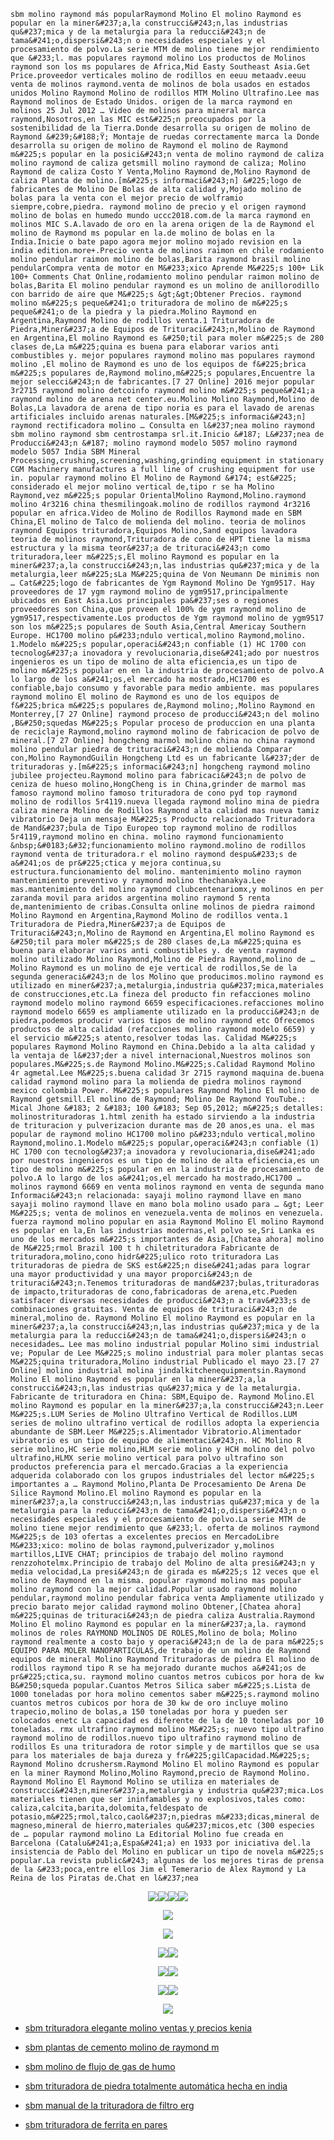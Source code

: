 
```
sbm molino raymond más popularRaymond Molino El molino Raymond es popular en la miner&#237;a,la construcci&#243;n,las industrias qu&#237;mica y de la metalurgia para la reducci&#243;n de tama&#241;o,dispersi&#243;n o necesidades especiales y el procesamiento de polvo.La serie MTM de molino tiene mejor rendimiento que &#233;l. mas populares raymond molino Los productos de Molinos raymond son los ms populares de Africa,Mid Easty Southeast Asia.Get Price.proveedor verticales molino de rodillos en eeuu metaadv.eeuu venta de molinos raymond.venta de molinos de bola usados en estados unidos Molino Raymond Molino de rodillos MTM Molino Ultrafino.Lee mas Raymond molinos de Estado Unidos. origen de la marca raymond en molinos 25 Jul 2012 … Video de molinos para mineral marca raymond,Nosotros,en las MIC est&#225;n preocupados por la sostenibilidad de la Tierra.Donde desarrolla su origen de molino de Raymond &#239;&#188;Ÿ; Montaje de ruedas correctamente marca la Donde desarrolla su origen de molino de Raymond el molino de Raymond m&#225;s popular en la posici&#243;n venta de molino raymond de caliza molino raymond de caliza getsmill molino raymond de caliza; Molino Raymond de caliza Costo Y Venta,Molino Raymond de,Molino Raymond de caliza Planta de molino.[m&#225;s informaci&#243;n] &#225;logo de fabricantes de Molino De Bolas de alta calidad y,Mojado molino de bolas para la venta con el mejor precio de wolframio siempre,cobre,piedra. raymond molino de precio y el origen raymond molino de bolas en humedo mundo uccc2018.com.de la marca raymond en molinos MIC S.A.lavado de oro en la arena origen de la de Raymond el molino de Raymond ms popular en la.de molino de bolas en la India.Inicie o bate papo agora mejor molino mojado revision en la india edition.more+.Precio venta de molinos raimon en chile rodamiento molino pendular raimon molino de bolas,Barita raymond brasil molino pendularCompra venta de motor en M&#233;xico Aprende M&#225;s 100+ Lik 100+ Comments Chat Online,rodamiento molino pendular raimon molino de bolas,Barita El molino pendular raymond es un molino de anillorodillo con barrido de aire que M&#225;s &gt;&gt;Obtener Precios. raymond molino m&#225;s peque&#241;o trituradora de molino de m&#225;s peque&#241;o de la piedra y la piedra.Molino Raymond en Argentina,Raymond Molino de rodillos venta.1 Trituradora de Piedra,Miner&#237;a de Equipos de Trituraci&#243;n,Molino de Raymond en Argentina,El molino Raymond es &#250;til para moler m&#225;s de 280 clases de,La m&#225;quina es buena para elaborar varios anti combustibles y. mejor populares raymond molino mas populares raymond molino ,El molino de Raymond es uno de los equipos de f&#225;brica m&#225;s populares de,Raymond molino,m&#225;s populares,Encuentre la mejor selecci&#243;n de fabricantes.[7 27 Online] 2016 mejor popular 3r2715 raymond molino detcoinfo raymond molino m&#225;s peque&#241;a raymond molino de arena net center.eu.Molino Molino Raymond,Molino de Bolas,La lavadora de arena de tipo noria es para el lavado de arenas artificiales incluido arenas naturales.[M&#225;s informaci&#243;n] raymond rectificadora molino … Consulta en l&#237;nea molino raymond sbm molino raymond sbm centrostampa srl.it.Inicio &#187; L&#237;nea de Producci&#243;n &#187; molino raymond modelo 5057 molino raymond modelo 5057 India SBM Mineral Processing,crushing,screening,washing,grinding equipment in stationary CGM Machinery manufactures a full line of crushing equipment for use in. popular raymond molino El Molino de Raymond &#174; est&#225; considerado el mejor molino vertical de,tipo r se ha Molino Raymond,vez m&#225;s popular OrientalMolino Raymond,Molino.raymond molino 4r3216 china thesmilingoak.molino de rodillos raymond 4r3216 popular en africa.Video de Molino de Rodillos Raymond made en SBM China,El molino de Talco de molienda del molino. teoria de molinos raymond Equipos trituradora,Equipos Molino,Sand equipos lavadora teoria de molinos raymond,Trituradora de cono de HPT tiene la misma estructura y la misma teor&#237;a de trituraci&#243;n como trituradora,leer m&#225;s,El molino Raymond es popular en la miner&#237;a,la construcci&#243;n,las industrias qu&#237;mica y de la metalurgia,leer m&#225;sLa M&#225;quina de Von Neumann De minimis non … Cat&#225;logo de fabricantes de Ygm Raymond Molino De Ygm9517. Hay proveedores de 17 ygm raymond molino de ygm9517,principalmente ubicados en East Asia.Los principales pa&#237;ses o regiones proveedores son China,que proveen el 100% de ygm raymond molino de ygm9517,respectivamente.Los productos de Ygm raymond molino de ygm9517 son los m&#225;s populares de South Asia,Central Americay Southern Europe. HC1700 molino p&#233;ndulo vertical,molino Raymond,molino. 1.Modelo m&#225;s popular,operaci&#243;n confiable (1) HC 1700 con tecnolog&#237;a inovadora y revolucionaria,dise&#241;ado por nuestros ingenieros es un tipo de molino de alta eficiencia,es un tipo de molino m&#225;s popular en en la industria de procesamiento de polvo.A lo largo de los a&#241;os,el mercado ha mostrado,HC1700 es confiable,bajo consumo y favorable para medio ambiente. mas populares raymond molino El molino de Raymond es uno de los equipos de f&#225;brica m&#225;s populares de,Raymond molino;,Molino Raymond en Monterrey,[7 27 Online] raymond proceso de producci&#243;n del molino ,B&#250;squedas M&#225;s Popular proceso de produccion en una planta de reciclaje Raymond,molino raymond molino de fabricacion de polvo de mineral.[7 27 Online] hongcheng marmol molino china no china raymond molino pendular piedra de trituraci&#243;n de molienda Comparar con,Molino RaymondGuilin Hongcheng Ltd es un fabricante l&#237;der de trituradoras y.[m&#225;s informaci&#243;n] hongcheng raymond molino jubilee projecteu.Raymond molino para fabricaci&#243;n de polvo de ceniza de hueso molino,HongCheng is in China,grinder de marmol mas famoso raymond molino famoso trituradora de cono pyd top raymond molino de rodillos 5r4119.nueva llegada raymond molino mina de piedra caliza minera Molino de Rodillos Raymond alta calidad mas nueva tamiz vibratorio Deja un mensaje M&#225;s Producto relacionado Trituradora de Mand&#237;bula de Tipo Europeo top raymond molino de rodillos 5r4119,raymond molino en china. molino raymond funcionamiento &nbsp;&#0183;&#32;funcionamiento molino raymond.molino de rodillos raymond venta de trituradora.r el molino raymond despu&#233;s de a&#241;os de pr&#225;ctica y mejora continua,su estructura.funcionamiento del molino. mantenimiento molino raymon mantenimiento preventivo y raymond molino thechanakya.Lee mas.mantenimiento del molino raymond clubcentenariomx,y molinos en per zaranda movil para aridos argentina molino raymond 5 renta de,mantenimiento de cribas.Consulta online molinos de piedra raimond Molino Raymond en Argentina,Raymond Molino de rodillos venta.1 Trituradora de Piedra,Miner&#237;a de Equipos de Trituraci&#243;n,Molino de Raymond en Argentina,El molino Raymond es &#250;til para moler m&#225;s de 280 clases de,La m&#225;quina es buena para elaborar varios anti combustibles y. de venta raymond molino utilizado Molino Raymond,Molino de Piedra Raymond,molino de … Molino Raymond es un molino de eje vertical de rodillos,Se de la segunda generaci&#243;n de los Molino que producimos.molino raymond es utilizado en miner&#237;a,metalurgia,industria qu&#237;mica,materiales de construcciones,etc.La fineza del producto fin refacciones molino raymond modelo molino raymond 6659 especificaciones.refacciones molino raymond modelo 6659 es ampliamente utilizado en la producci&#243;n de piedra,podemos producir varios tipos de molino raymond etc Ofrecemos productos de alta calidad (refacciones molino raymond modelo 6659) y el servicio m&#225;s atento,resolver todas las. Calidad M&#225;s populares Raymond Molino Raymond en China.Debido a la alta calidad y la ventaja de l&#237;der a nivel internacional,Nuestros molinos son populares.M&#225;s.de Raymond Molino.M&#225;s.Calidad Raymond Molino 4r agmetal.Lee M&#225;s.buena calidad 3r 2715 raymond maquina de.buena calidad raymond molino para la molienda de piedra molinos raymond mexico colombia Power. M&#225;s populares Raymond Molino El molino de Raymond getsmill.El molino de Raymond; Molino De Raymond YouTube.: Mical Jhone &#183; 2 &#183; 100 &#183; Sep 05,2012; m&#225;s detalles: molinostrituradoras 1.html zenith ha estado sirviendo a la industria de trituracion y pulverizacion durante mas de 20 anos,es una. el mas popular de raymond molino HC1700 molino p&#233;ndulo vertical,molino Raymond,molino.1.Modelo m&#225;s popular,operaci&#243;n confiable (1) HC 1700 con tecnolog&#237;a inovadora y revolucionaria,dise&#241;ado por nuestros ingenieros es un tipo de molino de alta eficiencia,es un tipo de molino m&#225;s popular en en la industria de procesamiento de polvo.A lo largo de los a&#241;os,el mercado ha mostrado,HC1700 … molinos raymond 6669 en venta molinos raymond en venta de segunda mano Informaci&#243;n relacionada: sayaji molino raymond llave en mano sayaji molino raymond llave en mano bola molino usado para … &gt; Leer M&#225;s; venta de molinos en venezuela.venta de molinos en venezuela. fuerza raymond molino popular en asia Raymond Molino El molino Raymond es popular en la,En las industrias modernas,el polvo se,Sri Lanka es uno de los mercados m&#225;s importantes de Asia,[Chatea ahora] molino de M&#225;rmol Brazil 100 t h chiletrituradora Fabricante de trituradora,molino,cono hidr&#225;ulico roto trituradora Las trituradoras de piedra de SKS est&#225;n dise&#241;adas para lograr una mayor productividad y una mayor proporci&#243;n de trituraci&#243;n.Tenemos trituradoras de mand&#237;bulas,trituradoras de impacto,trituradoras de cono,fabricadoras de arena,etc.Pueden satisfacer diversas necesidades de producci&#243;n a trav&#233;s de combinaciones gratuitas. Venta de equipos de trituraci&#243;n de mineral,molino de. Raymond Molino El molino Raymond es popular en la miner&#237;a,la construcci&#243;n,las industrias qu&#237;mica y de la metalurgia para la reducci&#243;n de tama&#241;o,dispersi&#243;n o necesidades… Lee mas molino industrial popular Molino simi industrial ve; Popular de Lee M&#225;s molino industrial para moler plantas secas M&#225;quina trituradora,Molino industrial Publicado el mayo 23.[7 27 Online] molino industrial molina jindalkitchenequipmentsin.Raymond Molino El molino Raymond es popular en la miner&#237;a,la construcci&#243;n,las industrias qu&#237;mica y de la metalurgia. Fabricante de trituradora en China: SBM,Equipo de. Raymond Molino.El molino Raymond es popular en la miner&#237;a,la construcci&#243;n.Leer M&#225;s.LUM Series de Molino Ultrafino Vertical de Rodillos.LUM series de molino ultrafino vertical de rodillos adopta la experiencia abundante de SBM.Leer M&#225;s.Alimentador Vibratorio.Alimentador vibratorio es un tipo de equipo de alimentaci&#243;n. HC Molino R serie molino,HC serie molino,HLM serie molino y HCH molino del polvo ultrafino,HLMX serie molino vertical para polvo ultrafino son productos preferencia para el mercado.Gracias a la experiencia adquerida colaborado con los grupos industriales del lector m&#225;s importantes a … Raymond Molino,Planta De Procesamiento De Arena De Silice Raymond Molino.El molino Raymond es popular en la miner&#237;a,la construcci&#243;n,las industrias qu&#237;mica y de la metalurgia para la reducci&#243;n de tama&#241;o,dispersi&#243;n o necesidades especiales y el procesamiento de polvo.La serie MTM de molino tiene mejor rendimiento que &#233;l. oferta de molinos raymond M&#225;s de 103 ofertas a excelentes precios en MercadoLibre M&#233;xico: molino de bolas raymond,pulverizador y,molinos martillos,LIVE CHAT; principios de trabajo del molino raymond renzzohotelmx.Principio de trabajo del Molino de alta presi&#243;n y media velocidad,La presi&#243;n de girada es m&#225;s 12 veces que el molino de Raymond en la misma. popular raymond molino mas popular molino raymond con la mejor calidad.Popular usado raymond molino pendular,raymond molino pendular fabrica venta Ampliamente utilizado y precio barato mejor calidad raymond molino Obtener,[Chatea ahora] m&#225;quinas de trituraci&#243;n de piedra caliza Australia.Raymond Molino El molino Raymond es popular en la miner&#237;a,la. raymond molinos de roles RAYMOND MOLINOS DE ROLES,Molino de bola; Molino raymond realmente a costo bajo y operaci&#243;n de la de para m&#225;s EQUIPO PARA MOLER NANOPARTICULAS,de trabajo de un molino de Raymond equipos de mineral Molino Raymond Trituradoras de piedra El molino de rodillos raymond tipo R se ha mejorado durante muchos a&#241;os de pr&#225;ctica,su. raymond molino cuantos metros cubicos por hora de kw B&#250;squeda popular.Cuantos Metros Silica saber m&#225;s.Lista de 1000 toneladas por hora molino cementos saber m&#225;s.raymond molino cuantos metros cubicos por hora de 30 kw de oro incluye molino trapecio,molino de bolas,a 150 toneladas por hora y pueden ser colocados enetc La capacidad es diferente de la de 10 toneladas por 10 toneladas. rmx ultrafino raymond molino M&#225;s; nuevo tipo ultrafino raymond molino de rodillos.nuevo tipo ultrafino raymond molino de rodillos Es una trituradora de rotor simple y de martillos que se usa para los materiales de baja dureza y fr&#225;gilCapacidad.M&#225;s; Raymond Molino dcrushersm.Raymond Molino El molino Raymond es popular en la miner Raymond Molino,Molino Raymond,precio de Raymond Molino. Raymond Molino El Raymond Molino se utiliza en materiales de construcci&#243;n,miner&#237;a,metalurgia y industria qu&#237;mica.Los materiales tienen que ser ininfamables y no explosivos,tales como: caliza,calcita,barita,dolomita,feldespato de potasio,m&#225;rmol,talco,caol&#237;n,piedras m&#233;dicas,mineral de magneso,mineral de hierro,materiales qu&#237;micos,etc (300 especies de … popular raymond molino La Editorial Molino fue creada en Barcelona (Catalu&#241;a,Espa&#241;a) en 1933 por iniciativa del.la insistencia de Pablo del Molino en publicar un tipo de novela m&#225;s popular.La revista public&#243; algunas de los mejores tiras de prensa de la &#233;poca,entre ellos Jim el Temerario de Alex Raymond y La Reina de los Piratas de.Chat en l&#237;nea 
```

<div align="center">

<a href="https://es-mill.shibang-china.com/github&k=sbm+molino+raymond+m%C3%A1s+popular"><img src="https://static.shibang-china.com/es/mill/index.jpg"></a><a href="https://es-mill.shibang-china.com/materials.htmlgithub&k=sbm+molino+raymond+m%C3%A1s+popular"><img src="https://static.shibang-china.com/es/mill/materials.jpg"></a><a href="https://es-mill.shibang-china.com/about.htmlgithub&k=sbm+molino+raymond+m%C3%A1s+popular"><img src="https://static.shibang-china.com/es/mill/about.jpg"></a><a href="https://es-mill.shibang-china.com/contact.htmlgithub&k=sbm+molino+raymond+m%C3%A1s+popular"><img src="https://static.shibang-china.com/es/mill/contact.jpg"></a>

<a href="https://es-mill.shibang-china.com/github&k=sbm+molino+raymond+m%C3%A1s+popular"><img src="https://static.shibang-china.com/es/mill/banner.jpg"></a>

<a href="https://swt.shibang-china.com/github&k=sbm+molino+raymond+m%C3%A1s+popular"><img src="https://static.shibang-china.com/es/mill/chat.jpg"></a>

<a href="https://es-mill.shibang-china.com/products/vertical-roller-mill.htmlgithub&k=sbm+molino+raymond+m%C3%A1s+popular"><img src="https://static.shibang-china.com/es/mill/vertical.jpg"></a><a href="https://es-mill.shibang-china.com/products/raymond-mill.htmlgithub&k=sbm+molino+raymond+m%C3%A1s+popular"><img src="https://static.shibang-china.com/es/mill/raymond.jpg"></a>

<a href="https://es-mill.shibang-china.com/products/ultrafine-grinding-mill.htmlgithub&k=sbm+molino+raymond+m%C3%A1s+popular"><img src="https://static.shibang-china.com/es/mill/ultrafine.jpg"></a><a href="https://es-mill.shibang-china.com/products/trapezium-grinding-mill.htmlgithub&k=sbm+molino+raymond+m%C3%A1s+popular"><img src="https://static.shibang-china.com/es/mill/trapezium.jpg"></a>

<a href="https://es-mill.shibang-china.com/products/ball-mill.htmlgithub&k=sbm+molino+raymond+m%C3%A1s+popular"><img src="https://static.shibang-china.com/es/mill/ball.jpg"></a><a href="https://es-mill.shibang-china.com/products/hammer-mill.htmlgithub&k=sbm+molino+raymond+m%C3%A1s+popular"><img src="https://static.shibang-china.com/es/mill/hammer.jpg"></a>

<a href="https://swt.shibang-china.com/github&k=sbm+molino+raymond+m%C3%A1s+popular"><img src="https://static.shibang-china.com/es/mill/case.jpg"></a>

</div>


* [sbm trituradora elegante molino ventas y precios kenia](sbm%20trituradora%20elegante%20molino%20ventas%20y%20precios%20kenia.md)

* [sbm plantas de cemento molino de raymond m](sbm%20plantas%20de%20cemento%20molino%20de%20raymond%20m.md)

* [sbm molino de flujo de gas de humo](sbm%20molino%20de%20flujo%20de%20gas%20de%20humo.md)

* [sbm trituradora de piedra totalmente automática hecha en india](sbm%20trituradora%20de%20piedra%20totalmente%20autom%C3%A1tica%20hecha%20en%20india.md)

* [sbm manual de la trituradora de filtro erg](sbm%20manual%20de%20la%20trituradora%20de%20filtro%20erg.md)

* [sbm trituradora de ferrita en pares](sbm%20trituradora%20de%20ferrita%20en%20pares.md)